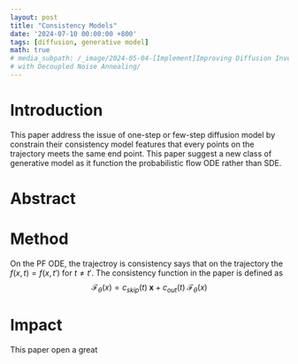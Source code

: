```yaml
---
layout: post
title: "Consistency Models"
date: '2024-07-10 00:00:00 +800'
tags: [diffusion, generative model]
math: true
# media_subpath: /_image/2024-05-04-[Implement]Improving Diffusion Inverse Problem Solving
# with Decoupled Noise Annealing/
---
```



# Introduction

This paper address the issue of one-step or few-step diffusion model by constrain their consistency model features that every points on the trajectory meets the same end point. This paper suggest a new class of generative model as it function the probabilistic flow ODE rather than SDE. 

# Abstract

# Method 
On the PF ODE, the trajectroy is consistency says that on the trajectory the $f(x,t) = f(x,t')$ for $t\neq t'$. 
The consistency function in the paper is defined as 
$$\mathcal{F}_{\theta}(x) = c_{skip}(t)\; \textbf{x} + c_{out}(t)\;\mathcal{F}_{\theta}(x)$$

# Impact

This paper open a great 




